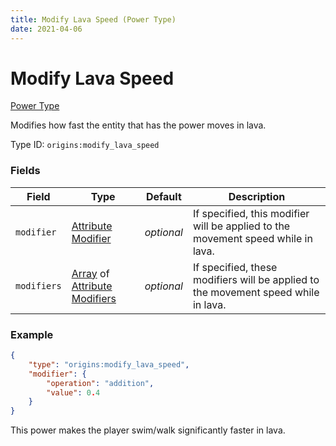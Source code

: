 ```yaml
---
title: Modify Lava Speed (Power Type)
date: 2021-04-06
---
```


# Modify Lava Speed

[Power Type](../power_types.md)

Modifies how fast the entity that has the power moves in lava.

Type ID: `origins:modify_lava_speed`

### Fields

Field  | Type | Default | Description
-------|------|---------|-------------
`modifier` | [Attribute Modifier](../types/data_types/attribute_modifier.md) | _optional_ | If specified, this modifier will be applied to the movement speed while in lava.
`modifiers` | [Array](../types/data_types/array.md) of [Attribute Modifiers](../types/data_types/attribute_modifier.md) | _optional_ | If specified, these modifiers will be applied to the movement speed while in lava.


### Example
```json
{
    "type": "origins:modify_lava_speed",
    "modifier": {
        "operation": "addition",
        "value": 0.4
    }
}
```
This power makes the player swim/walk significantly faster in lava.